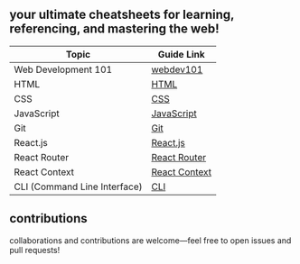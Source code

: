 ## your ultimate cheatsheets for learning, referencing, and mastering the web!

| Topic                | Guide Link                                          |
|----------------------|-----------------------------------------------------|
| Web Development 101                | [webdev101](web-dev-101.md)                         | 
| HTML                 | [HTML](cheatsheets/html.md)                         | 
| CSS                  | [CSS](cheatsheets/css.md)                           |
| JavaScript           | [JavaScript](cheatsheets/javascript.md)             |
| Git                  | [Git](cheatsheets/git.md)                           |
| React.js             | [React.js](cheatsheets/reactjs.md)                  |
| React Router         | [React Router](cheatsheets/react-router.md)         |
| React Context        | [React Context](cheatsheets/react-context.md)       |
| CLI (Command Line Interface)       | [CLI](cheatsheets/cli.md)       |


## contributions

collaborations and contributions are welcome—feel free to open issues and pull requests!
